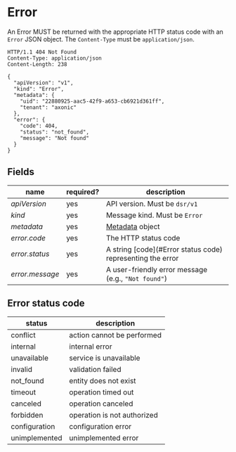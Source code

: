# Error

An Error MUST be returned with the appropriate HTTP status code with an `Error` JSON object. The `Content-Type` must
be `application/json`.

```http request
HTTP/1.1 404 Not Found
Content-Type: application/json
Content-Length: 238

{
  "apiVersion": "v1",
  "kind": "Error",
  "metadata": {
    "uid": "22880925-aac5-42f9-a653-cb6921d361ff",
    "tenant": "axonic"
  },
  "error": {
    "code": 404,
    "status": "not_found",
    "message": "Not found"
  }
}
```

## Fields

| name              | required? | description                                                |
|-------------------|-----------|------------------------------------------------------------|
| *apiVersion*      | yes       | API version. Must be `dsr/v1`                              |
| *kind*            | yes       | Message kind. Must be `Error`                              |
| *metadata*        | yes       | [Metadata](Metadata.md) object                             |
| *error.code*      | yes       | The HTTP status code                                       |
| *error.status*    | yes       | A string [code](#Error status code) representing the error |
| *error.message*   | yes       | A user-friendly error message (e.g., `"Not found"`)        |

## Error status code

| status        | description                 |
|---------------|-----------------------------|
| conflict      | action cannot be performed  |
| internal      | internal error              |
| unavailable   | service is unavailable      |
| invalid       | validation failed           |
| not_found     | entity does not exist       |
| timeout       | operation timed out         |
| canceled      | operation canceled          |
| forbidden     | operation is not authorized |
| configuration | configuration error         |
| unimplemented | unimplemented error         |
